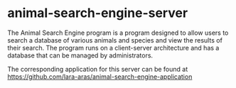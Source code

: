 # animal-search-engine-server
The Animal Search Engine program is a program designed to allow users to search a database of various animals and species and view the results of their search. The program runs on a client-server architecture and has a database that can be managed by administrators. 

The corresponding application for this server can be found at https://github.com/lara-aras/animal-search-engine-application
